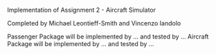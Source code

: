 Implementation of Assignment 2 - Aircraft Simulator

Completed by Michael Leontieff-Smith and Vincenzo Iandolo

Passenger Package will be implemented by ... and tested by ...
Aircraft Package will be implemented by ... and tested by ...
